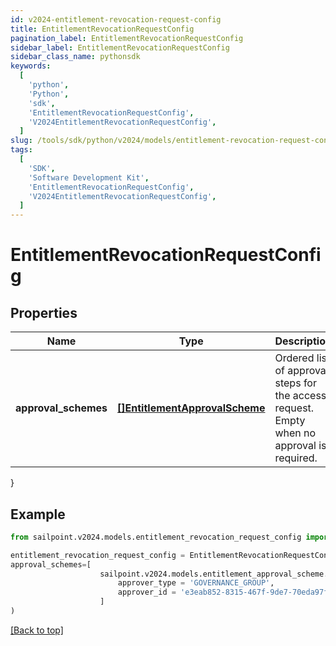 ```yaml
---
id: v2024-entitlement-revocation-request-config
title: EntitlementRevocationRequestConfig
pagination_label: EntitlementRevocationRequestConfig
sidebar_label: EntitlementRevocationRequestConfig
sidebar_class_name: pythonsdk
keywords:
  [
    'python',
    'Python',
    'sdk',
    'EntitlementRevocationRequestConfig',
    'V2024EntitlementRevocationRequestConfig',
  ]
slug: /tools/sdk/python/v2024/models/entitlement-revocation-request-config
tags:
  [
    'SDK',
    'Software Development Kit',
    'EntitlementRevocationRequestConfig',
    'V2024EntitlementRevocationRequestConfig',
  ]
---
```


# EntitlementRevocationRequestConfig

## Properties

| Name | Type | Description | Notes |
| --- | --- | --- | --- |
| **approval_schemes** | [**[]EntitlementApprovalScheme**](entitlement-approval-scheme) | Ordered list of approval steps for the access request. Empty when no approval is required. | [optional] |

}

## Example

```python
from sailpoint.v2024.models.entitlement_revocation_request_config import EntitlementRevocationRequestConfig

entitlement_revocation_request_config = EntitlementRevocationRequestConfig(
approval_schemes=[
                    sailpoint.v2024.models.entitlement_approval_scheme.EntitlementApprovalScheme(
                        approver_type = 'GOVERNANCE_GROUP',
                        approver_id = 'e3eab852-8315-467f-9de7-70eda97f63c8', )
                    ]
)

```

[[Back to top]](#)
